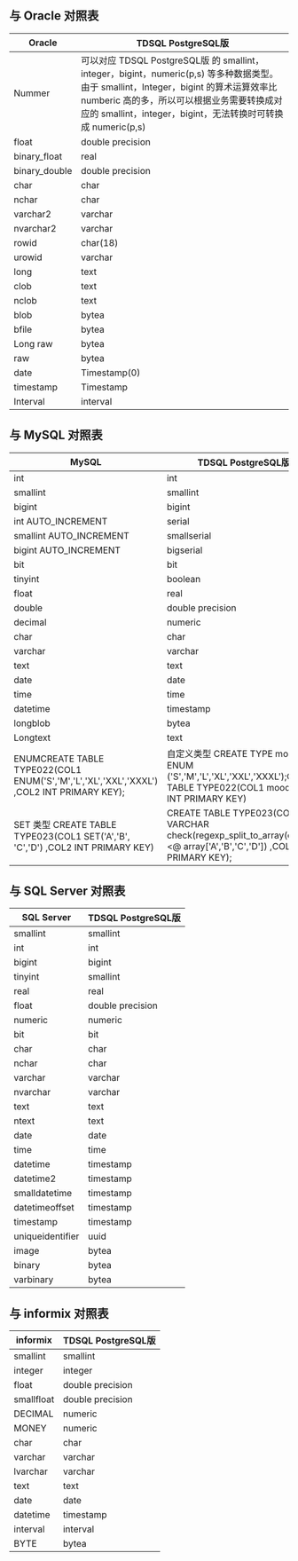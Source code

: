 
## 与 Oracle 对照表

| Oracle        | TDSQL PostgreSQL版                                             |
| ------------- | ------------------------------------------------------------ |
| Nummer        | 可以对应 TDSQL PostgreSQL版 的 smallint，integer，bigint，numeric(p,s) 等多种数据类型。由于 smallint，Integer，bigint 的算术运算效率比 numberic 高的多，所以可以根据业务需要转换成对应的 smallint，integer，bigint，无法转换时可转换成 numeric(p,s) |
| float         | double precision                                             |
| binary_float  | real                                                         |
| binary_double | double precision                                             |
| char          | char                                                         |
| nchar         | char                                                         |
| varchar2      | varchar                                                      |
| nvarchar2     | varchar                                                      |
| rowid         | char(18)                                                     |
| urowid        | varchar                                                      |
| long          | text                                                         |
| clob          | text                                                         |
| nclob         | text                                                         |
| blob          | bytea                                                        |
| bfile         | bytea                                                        |
| Long raw      | bytea                                                        |
| raw           | bytea                                                        |
| date          | Timestamp(0)                                                 |
| timestamp     | Timestamp                                                    |
| Interval      | interval                                                     |

## 与 MySQL 对照表

| MySQL                                                        | TDSQL PostgreSQL版                                             |
| ------------------------------------------------------------ | ------------------------------------------------------------ |
| int                                                          | int                                                          |
| smallint                                                     | smallint                                                     |
| bigint                                                       | bigint                                                       |
| int AUTO_INCREMENT                                           | serial                                                       |
| smallint AUTO_INCREMENT                                      | smallserial                                                  |
| bigint AUTO_INCREMENT                                        | bigserial                                                    |
| bit                                                          | bit                                                          |
| tinyint                                                      | boolean                                                      |
| float                                                        | real                                                         |
| double                                                       | double precision                                             |
| decimal                                                      | numeric                                                      |
| char                                                         | char                                                         |
| varchar                                                      | varchar                                                      |
| text                                                         | text                                                         |
| date                                                         | date                                                         |
| time                                                         | time                                                         |
| datetime                                                     | timestamp                                                    |
| longblob                                                     | bytea                                                        |
| Longtext                                                     | text                                                         |
| ENUMCREATE TABLE TYPE022(COL1 ENUM('S','M','L','XL','XXL','XXXL') ,COL2 INT PRIMARY KEY); | 自定义类型 CREATE TYPE mood AS ENUM ('S','M','L','XL','XXL','XXXL');CREATE TABLE TYPE022(COL1 mood ,COL2 INT PRIMARY KEY) |
| SET 类型 CREATE TABLE TYPE023(COL1 SET('A','B', 'C','D') ,COL2 INT PRIMARY KEY) | CREATE TABLE TYPE023(COL1 VARCHAR check(regexp_split_to_array(col1,',') <@ array['A','B','C','D']) ,COL2 INT PRIMARY KEY); |

## 与 SQL Server 对照表

| SQL Server        | TDSQL PostgreSQL版 |
| ---------------- | ---------------- |
| smallint         | smallint         |
| int              | int              |
| bigint           | bigint           |
| tinyint          | smallint         |
| real             | real             |
| float            | double precision |
| numeric          | numeric          |
| bit              | bit              |
| char             | char             |
| nchar            | char             |
| varchar          | varchar          |
| nvarchar         | varchar          |
| text             | text             |
| ntext            | text             |
| date             | date             |
| time             | time             |
| datetime         | timestamp        |
| datetime2        | timestamp        |
| smalldatetime    | timestamp        |
| datetimeoffset   | timestamp        |
| timestamp        | timestamp        |
| uniqueidentifier | uuid             |
| image            | bytea            |
| binary           | bytea            |
| varbinary        | bytea            |

## 与 informix 对照表

| informix   | TDSQL PostgreSQL版 |
| ---------- | ---------------- |
| smallint   | smallint         |
| integer    | integer          |
| float      | double precision |
| smallfloat | double precision |
| DECIMAL    | numeric          |
| MONEY      | numeric          |
| char       | char             |
| varchar    | varchar          |
| lvarchar   | varchar          |
| text       | text             |
| date       | date             |
| datetime   | timestamp        |
| interval   | interval         |
| BYTE       | bytea            |

